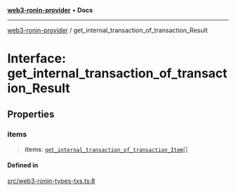 [**web3-ronin-provider**](../README.md) • **Docs**

***

[web3-ronin-provider](../globals.md) / get\_internal\_transaction\_of\_transaction\_Result

# Interface: get\_internal\_transaction\_of\_transaction\_Result

## Properties

### items

> **items**: [`get_internal_transaction_of_transaction_Item`](get_internal_transaction_of_transaction_Item.md)[]

#### Defined in

[src/web3-ronin-types-txs.ts:8](https://github.com/chuacw/web3-ronin-provider/blob/3fc214e27766815592deb24c85c0a23477593bed/src/web3-ronin-types-txs.ts#L8)
